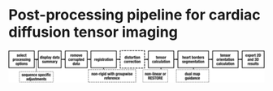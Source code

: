 # Post-processing pipeline for cardiac diffusion tensor imaging

<p align="center">
<img src="workflow.png">
</p>
